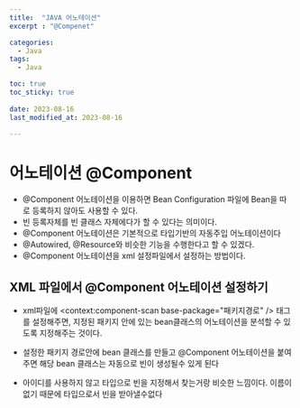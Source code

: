 ```yaml
---
title:  "JAVA 어노테이션"
excerpt : "@Compenet"

categories:
  - Java
tags:
  - Java

toc: true
toc_sticky: true
 
date: 2023-08-16
last_modified_at: 2023-08-16

--- 
```


# 어노테이션 @Component

- @Component 어노테이션을 이용하면  Bean Configuration 파일에 Bean을 따로 등록하지 않아도 사용할 수 있다.
- 빈 등록자체를 빈 클래스 자체에다가 할 수 있다는 의미이다.
- @Component 어노테이션은 기본적으로 타입기반의 자동주입 어노테이션이다
- @Autowired, @Resource와 비슷한 기능을 수행한다고 할 수 있겠다.
- @Component 어노테이션을 xml 설정파일에서 설정하는 방법이다.


## XML 파일에서 @Component 어노테이션 설정하기

- xml파일에 <context:component-scan base-package="패키지경로" /> 태그를 설정해주면, 지정된 패키지 안에 있는 bean클래스의 어노테이션을 분석할 수 있도록 지정해주는 것이다.

- 설정한 패키지 경로안에 bean 클래스를 만들고 @Component 어노테이션을 붙여주면 해당 bean 클래스는 자동으로 빈이 생성될수 있게 된다

- 아이디를 사용하지 않고 타입으로 빈을 지정해서 찾는거랑 비슷한 느낌이다. 이름이없기 때문에 타입으로서 빈을 받아낼수없다



